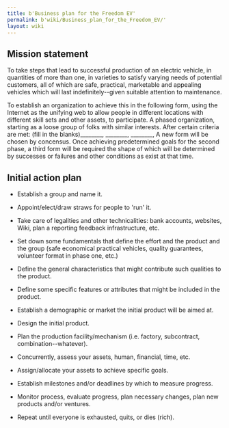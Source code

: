 ```yaml
---
title: b'Business plan for the Freedom EV'
permalink: b'wiki/Business_plan_for_the_Freedom_EV/'
layout: wiki
---
```


Mission statement
-----------------

To take steps that lead to successful production of an electric vehicle,
in quantities of more than one, in varieties to satisfy varying needs of
potential customers, all of which are safe, practical, marketable and
appealing vehicles which will last indefinitely--given suitable
attention to maintenance.

To establish an organization to achieve this in the following form,
using the Internet as the unifying web to allow people in different
locations with different skill sets and other assets, to participate. A
phased organization, starting as a loose group of folks with similar
interests. After certain criteria are met: (fill in the
blanks)\_\_\_\_\_\_\_\_, \_\_\_\_\_\_\_\_, \_\_\_\_\_\_\_\_, A new form
will be chosen by concensus. Once achieving predetermined goals for the
second phase, a third form will be required the shape of which will be
determined by successes or failures and other conditions as exist at
that time.

Initial action plan
-------------------

-   Establish a group and name it.

<!-- -->

-   Appoint/elect/draw straws for people to 'run' it.

<!-- -->

-   Take care of legalities and other technicalities: bank accounts,
    websites, Wiki, plan a reporting feedback infrastructure, etc.

<!-- -->

-   Set down some fundamentals that define the effort and the product
    and the group (safe economical practical vehicles, quality
    guarantees, volunteer format in phase one, etc.)

<!-- -->

-   Define the general characteristics that might contribute such
    qualities to the product.

<!-- -->

-   Define some specific features or attributes that might be included
    in the product.

<!-- -->

-   Establish a demographic or market the initial product will be aimed
    at.

<!-- -->

-   Design the initial product.

<!-- -->

-   Plan the production facility/mechanism (i.e. factory, subcontract,
    combination--whatever).

<!-- -->

-   Concurrently, assess your assets, human, financial, time, etc.

<!-- -->

-   Assign/allocate your assets to achieve specific goals.

<!-- -->

-   Establish milestones and/or deadlines by which to measure progress.

<!-- -->

-   Monitor process, evaluate progress, plan necessary changes, plan new
    products and/or ventures.

<!-- -->

-   Repeat until everyone is exhausted, quits, or dies (rich).
